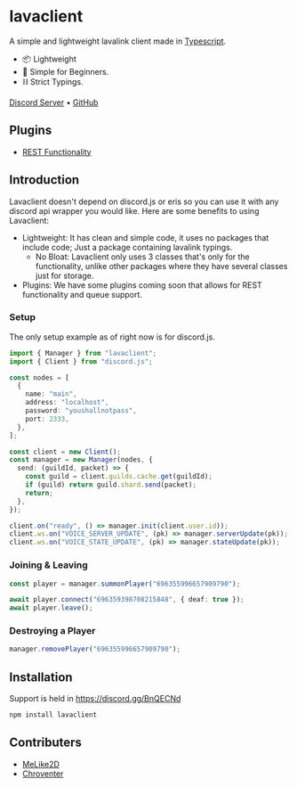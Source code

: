 # lavaclient

A simple and lightweight lavalink client made in [Typescript](https://www.typescriptlang.org/).

- 📦 Lightweight
- 🔰 Simple for Beginners.
- ⛓ Strict Typings.

[Discord Server](https://discord.gg/BnQECNd) • [GitHub](https://github.com/lavaclient/lavaclient)

## Plugins

- [REST Functionality](https://npmjs.com/lavaclient-rest-plugin)

## Introduction

Lavaclient doesn't depend on discord.js or eris so you can use it with any discord api wrapper you would like.
Here are some benefits to using Lavaclient:

- Lightweight: It has clean and simple code, it uses no packages that include code; Just a package containing lavalink typings.
  - No Bloat: Lavaclient only uses 3 classes that's only for the functionality, unlike other packages where they have several classes just for storage.
- Plugins: We have some plugins coming soon that allows for REST functionality and queue support.

### Setup

The only setup example as of right now is for discord.js.

```ts
import { Manager } from "lavaclient";
import { Client } from "discord.js";

const nodes = [
  {
    name: "main",
    address: "localhost",
    password: "youshallnotpass",
    port: 2333,
  },
];

const client = new Client();
const manager = new Manager(nodes, {
  send: (guildId, packet) => {
    const guild = client.guilds.cache.get(guildId);
    if (guild) return guild.shard.send(packet);
    return;
  },
});

client.on("ready", () => manager.init(client.user.id));
client.ws.on("VOICE_SERVER_UPDATE", (pk) => manager.serverUpdate(pk));
client.ws.on("VOICE_STATE_UPDATE", (pk) => manager.stateUpdate(pk));
```

### Joining & Leaving

```ts
const player = manager.summonPlayer("696355996657909790");

await player.connect("696359398708215848", { deaf: true });
await player.leave();
```

### Destroying a Player

```ts
manager.removePlayer("696355996657909790");
```

## Installation

Support is held in <https://discord.gg/BnQECNd>

```bash
npm install lavaclient
```

## Contributers

- [MeLike2D](https://github.com/lolwastedjs)
- [Chroventer](https://github.com/chroventer)
